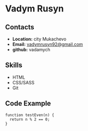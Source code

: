 # Vadym Rusyn
## Contacts
* **Location:** city Mukachevo
* **Email:** vadymrusyn92@gmail.com
* **github:** vadamych

## Skills
* HTML 
* CSS/SASS 
* Git

## Code Example
```
function testEven(n) {
  return n % 2 == 0;
}
```